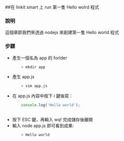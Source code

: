 ##在 linkit smart 上 run 第一隻 Hello wolrd 程式

### 說明

這個章節我們來透過 nodejs 來創建第一隻 Hello world 程式

### 步驟

* 產生一個名為 app 的 forlder
    ``` bash
        > mkdir app
    ```
* 產生 app.js 
    ``` bash
        > vim app.js
    ```
* 在 app.js 內容中按下 i 鍵後寫：
    ``` js
        console.log('Hello world');
        
    ```
* 按下 ESC 鍵，再輸入 wq! 完成儲存後離開
* 輸入 node app.js 即可看到成果:
    ``` bash
        > Hello world
    ```

    

        

    